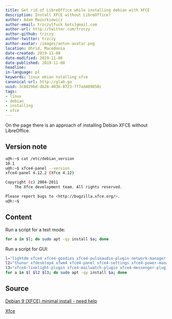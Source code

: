 ```yaml
---
title: Get rid of LibreOffice while installing debian with XFCE
description: Install XFCE without LibreOffice?
author: Adam Mazurkiewicz
author-email: trzczy[fuck bots]gmail.com
author-url: http://twitter.com/trzczy
author-github: trzczy
author-twitter: trzczy
author-avatar: /images/anton-avatar.png
location: Ohrid, Macedonia
date-created: 2019-11-08
date-modified: 2019-11-08
date-published: 2019-11-08
headline:
in-language: pl
keywords: linux ebian nstalling xfce
canonical-url: http://glab.ga
uuid: 3c8029bd-db26-4036-8723-7f7ad409858c
tags:
- linux
- debian
- installing
- xfce
---
```


On the page there is an approach of installing Debian XFCE without LibreOffice.

## Version note

```bash
u@h:~$ cat /etc/debian_version
10.1
u@h:~$ xfce4-panel --version
xfce4-panel 4.12.2 (Xfce 4.12)

Copyright (c) 2004-2011
	The Xfce development team. All rights reserved.

Please report bugs to <http://bugzilla.xfce.org/>.
u@h:~$
```

## Content

Run a script for a text mode:

```bash
for a in $l; do sudo apt -qy install $a; done 
```
Run a script for GUI:

```bash
l="lightdm xfce4 xfce4-goodies xfce4-pulseaudio-plugin network-manager-gnome evince"
l2="thunar xfdesktop4 xfwm4 xfce4-panel xfce4-settings xfce4-power-manager xfce4-session xfconf xfce4-notifyd mousepad ristretto xfce4-taskmanager xfce4-screenshooter xfce4-terminal xfce4-notes xfce4-goodies xfce4-appfinder xfce4-clipman xfwm4-themes xfburn orage xfce4-whiskermenu-plugin xfce4-indicator-plugin xfce4-pulseaudio-plugin xfce4-battery-plugin xfce4-power-manager-plugins xfce4-clipman-plugin xfce4-datetime-plugin xfce4-genmon-plugin"
l3="xfce4-linelight-plugin xfce4-mailwatch-plugin xfce4-messenger-plugin xfce4-mount-plugin xfce4-mpc-plugin xfce4-netload-plugin xfce4-notes-plugin xfce4-places-plugin xfce4-quicklauncher-plugin xfce4-radio-plugin xfce4-screenshooter-plugin xfce4-sensors-plugin xfce4-smartbookmark-plugin xfce4-systemload-plugin xfce4-timer-plugin xfce4-verve-plugin xfce4-wavelan-plugin xfce4-weather-plugin xfce4-wmdock-plugin xfce4-xkb-plugin xfce4-cpufreq-plugin xfce4-cpugraph-plugin xfce4-dict xfce4-diskperf-plugin xfce4-equake-plugin xfce4-fsguard-plugin xfce4-hdaps"
for a in $l $l2 $l3; do sudo apt -qy install $a; done
```


## Source

[Debian 9 (XFCE) minimal install - need help](https://www.reddit.com/r/debian/comments/7mqyll/debian_9_xfce_minimal_install_need_help/)



[Xfce](https://wiki.debian.org/Xfce)

